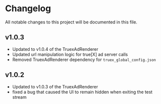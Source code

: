 # Changelog
All notable changes to this project will be documented in this file.

## v1.0.3
* Updated to v1.0.4 of the TruexAdRenderer
* Updated url manipulation logic for true[X] ad server calls
* Removed TruexAdRenderer dependency for `truex_global_config.json`

## v1.0.2
* Updated to v1.0.3 of the TruexAdRenderer
* fixed a bug that caused the UI to remain hidden when exiting the test stream
